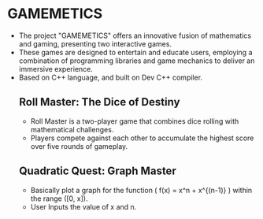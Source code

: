 # GAMEMETICS
- The project "GAMEMETICS" offers an innovative fusion of mathematics and gaming, presenting two interactive games.
- These games are designed to entertain and educate users, employing a combination of programming libraries and game mechanics to deliver an immersive experience.
- Based on C++ language, and built on Dev C++ compiler.
  ## Roll Master: The Dice of Destiny
     - Roll Master is a two-player game that combines dice rolling with mathematical challenges.
     - Players compete against each other to accumulate the highest score over five rounds of gameplay.
  ## Quadratic Quest: Graph Master
     - Basically plot a graph for the function ( f(x) = x^n + x^{(n-1)} ) within the range ([0, x]).
     - User Inputs the value of x and n.
